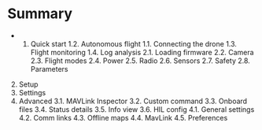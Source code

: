 # Summary

* 1. Quick start
1.2. Autonomous flight
1.1. Connecting the drone
1.3. Flight monitoring
1.4. Log analysis
2.1. Loading firmware
2.2. Camera
2.3. Flight modes
2.4. Power
2.5. Radio
2.6. Sensors
2.7. Safety
2.8. Parameters
2. Setup
4. Settings
3. Advanced
3.1. MAVLink Inspector
3.2. Custom command
3.3. Onboard files
3.4. Status details
3.5. Info view
3.6. HIL config
4.1. General settings
4.2. Comm links
4.3. Offline maps
4.4. MavLink
4.5. Preferences



